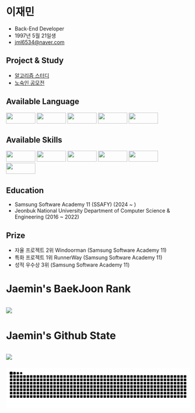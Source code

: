# 이재민

- Back-End Developer
- 1997년 5월 21일생
- jml6534@naver.com


## Project & Study
 - [알고리즘 스터디](https://github.com/algo-rhythmm)
 - [노숙인 공모전](https://github.com/U-ON-PJT)


## Available Language
<img src = "https://img.shields.io/badge/C++-00599C?style=flat-square&logo=cplusplus&logoColor=white" width="80" height="30"/> </t>
<img src = "https://img.shields.io/badge/Java-007396?style=flat-square&logo=java&logoColor=white" width="80" height="30"/>
<img src = "https://img.shields.io/badge/JavaScript-F7DF1E?style=flat-square&logo=JavaScript&logoColor=white" width="80" height="30"/>
<img src = "https://shields.io/badge/TypeScript-3178C6?logo=TypeScript&logoColor=FFF&style=flat-square" width="80" height="30"/>
<img src = "https://img.shields.io/badge/python-3670A0?style=for-the-badge&logo=python&logoColor=ffdd54" width="80" height="30"/>

## Available Skills
<img src = "https://img.shields.io/badge/SpringBoot-6DB33F?style=flat-square&logo=Spring&logoColor=white" width="80" height="30"/> </t>
<img src = "https://img.shields.io/badge/FastAPI-005571?style=for-the-badge&logo=fastapi" width="80" height="30"/>
<img src = "https://shields.io/badge/react-black?logo=react&style=for-the-badge" width="80" height="30"/>
<img src = "https://img.shields.io/badge/MySQL-4479A1?logo=MySQL&logoColor=white" width="80" height="30"/>
<img src = "https://img.shields.io/badge/Oracle-F80000?style=for-the-badge&logo=Oracle&logoColor=white" width="80" height="30"/>   
<img src = "https://img.shields.io/badge/Jira-0052CC?style=for-the-badge&logo=Jira&logoColor=white" width="80" height="30"/>
## Education

- Samsung Software Academy 11 (SSAFY) (2024 ~ )
- Jeonbuk National University Department of Computer Science & Engineering (2016 ~ 2022)

## Prize
- 자율 프로젝트 2위 Windoorman (Samsung Software Academy 11)
- 특화 프로젝트 1위 RunnerWay (Samsung Software Academy 11)
- 성적 우수상 3위 (Samsung Software Academy 11)

<div>
  <h1>Jaemin's BaekJoon Rank<h2>
  <img src="http://mazassumnida.wtf/api/v2/generate_badge?boj=korno1">
</div>

<div>
  <h1>Jaemin's Github State<h2>
  <img src="https://github-readme-stats.vercel.app/api?username=korno1&show_icons=true&theme=radical&hide=stars,contribs&count_private=true">
</div>

<div>
 <img src = "https://github.com/korno1/korno1/blob/output/github-contribution-grid-snake.svg?" alt = "Snake Game"/>
</div>

<!--
**korno1/korno1** is a ✨ _special_ ✨ repository because its `README.md` (this file) appears on your GitHub profile.

Here are some ideas to get you started

- 🔭 I’m currently working on ...
- 🌱 I’m currently learning ...
- 👯 I’m looking to collaborate on ...
- 🤔 I’m looking for help with ...
- 💬 Ask me about ...
- 📫 How to reach me: ...
- 😄 Pronouns: ...
- ⚡ Fun fact: ...
-->
